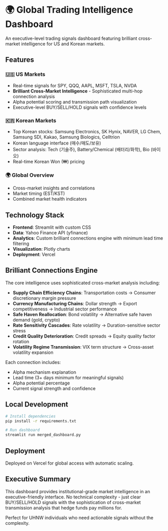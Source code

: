 # 🌍 Global Trading Intelligence Dashboard

An executive-level trading signals dashboard featuring brilliant cross-market intelligence for US and Korean markets.

## Features

### 🇺🇸 US Markets
- Real-time signals for SPY, QQQ, AAPL, MSFT, TSLA, NVDA
- **Brilliant Cross-Market Intelligence** - Sophisticated multi-hop connection analysis
- Alpha potential scoring and transmission path visualization
- Executive-level BUY/SELL/HOLD signals with confidence levels

### 🇰🇷 Korean Markets  
- Top Korean stocks: Samsung Electronics, SK Hynix, NAVER, LG Chem, Samsung SDI, Kakao, Samsung Biologics, Celltrion
- Korean language interface (매수/매도/보유)
- Sector analysis: Tech (기술주), Battery/Chemical (배터리/화학), Bio (바이오)
- Real-time Korean Won (₩) pricing

### 🌍 Global Overview
- Cross-market insights and correlations
- Market timing (EST/KST)
- Combined market health indicators

## Technology Stack

- **Frontend**: Streamlit with custom CSS
- **Data**: Yahoo Finance API (yfinance)
- **Analytics**: Custom brilliant connections engine with minimum lead time filtering
- **Visualization**: Plotly charts
- **Deployment**: Vercel

## Brilliant Connections Engine

The core intelligence uses sophisticated cross-market analysis including:

- **Supply Chain Efficiency Chains**: Transportation costs → Consumer discretionary margin pressure
- **Currency Manufacturing Chains**: Dollar strength → Export competitiveness → Industrial sector performance  
- **Safe Haven Reallocation**: Bond volatility → Alternative safe haven demand (gold, crypto)
- **Rate Sensitivity Cascades**: Rate volatility → Duration-sensitive sector stress
- **Credit Quality Deterioration**: Credit spreads → Equity quality factor rotation
- **Volatility Regime Transmission**: VIX term structure → Cross-asset volatility expansion

Each connection includes:
- Alpha mechanism explanation
- Lead time (3+ days minimum for meaningful signals)
- Alpha potential percentage
- Current signal strength and confidence

## Local Development

```bash
# Install dependencies
pip install -r requirements.txt

# Run dashboard
streamlit run merged_dashboard.py
```

## Deployment

Deployed on Vercel for global access with automatic scaling.

## Executive Summary

This dashboard provides institutional-grade market intelligence in an executive-friendly interface. No technical complexity - just clear BUY/SELL/HOLD signals with the sophistication of cross-market transmission analysis that hedge funds pay millions for.

Perfect for UHNW individuals who need actionable signals without the complexity.